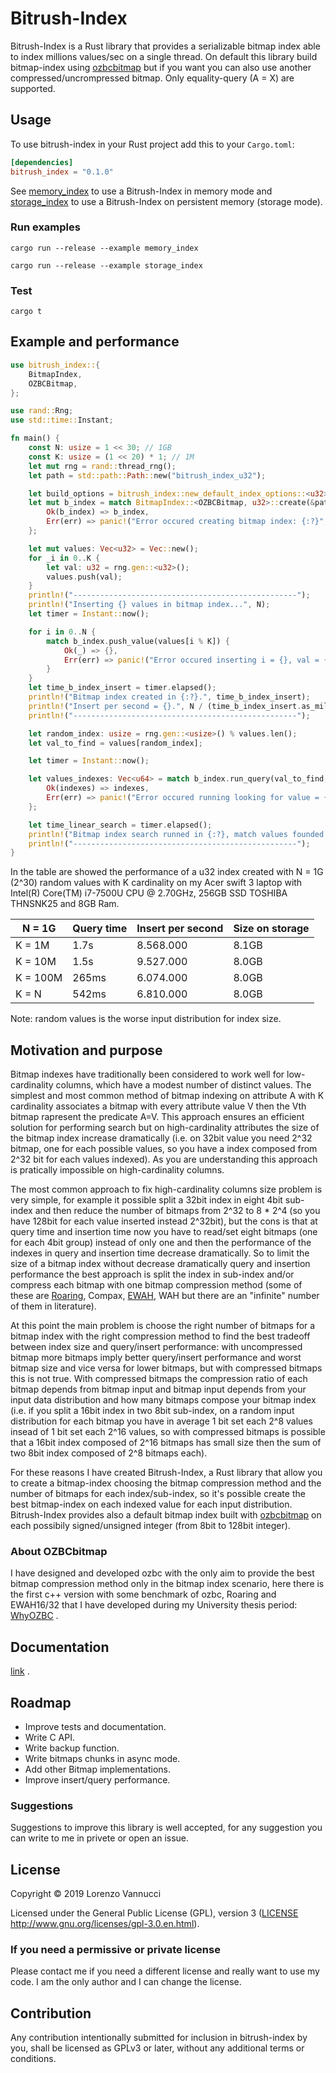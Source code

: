 # Bitrush-Index
Bitrush-Index is a Rust library that provides a serializable bitmap index able to index millions values/sec on a single thread. On default this library build bitmap-index using [ozbcbitmap] but if you want you can also use another compressed/uncrompressed bitmap. Only equality-query (A = X) are supported.

[ozbcbitmap]: ./src/ozbcbitmap/mod.rs

## Usage
To use bitrush-index in your Rust project add this to your `Cargo.toml`:
```toml
[dependencies]
bitrush_index = "0.1.0"
```
See [memory_index](./examples/memory_index.rs) to use a Bitrush-Index in memory mode and [storage_index](./examples/storage_index.rs) to use a Bitrush-Index on persistent memory (storage mode).

### Run examples
```
cargo run --release --example memory_index
```
```
cargo run --release --example storage_index
```

### Test
```
cargo t
```

## Example and performance
```Rust
use bitrush_index::{
    BitmapIndex,
    OZBCBitmap,
};

use rand::Rng;
use std::time::Instant;

fn main() {
    const N: usize = 1 << 30; // 1GB
    const K: usize = (1 << 20) * 1; // 1M
    let mut rng = rand::thread_rng();
    let path = std::path::Path::new("bitrush_index_u32");

    let build_options = bitrush_index::new_default_index_options::<u32>();
    let mut b_index = match BitmapIndex::<OZBCBitmap, u32>::create(&path, build_options) {
        Ok(b_index) => b_index,
        Err(err) => panic!("Error occured creating bitmap index: {:?}", err)
    };

    let mut values: Vec<u32> = Vec::new();
    for _i in 0..K {
        let val: u32 = rng.gen::<u32>();
        values.push(val);
    }
    println!("--------------------------------------------------");
    println!("Inserting {} values in bitmap index...", N);
    let timer = Instant::now();

    for i in 0..N {
        match b_index.push_value(values[i % K]) {
            Ok(_) => {},
            Err(err) => panic!("Error occured inserting i = {}, val = {}, error: {:?}", i, values[i % K], err)
        }
    }
    let time_b_index_insert = timer.elapsed();
    println!("Bitmap index created in {:?}.", time_b_index_insert);
    println!("Insert per second = {}.", N / (time_b_index_insert.as_millis() as usize) * 1000);
    println!("--------------------------------------------------");

    let random_index: usize = rng.gen::<usize>() % values.len();
    let val_to_find = values[random_index];

    let timer = Instant::now();

    let values_indexes: Vec<u64> = match b_index.run_query(val_to_find, None, None) {
        Ok(indexes) => indexes,
        Err(err) => panic!("Error occured running looking for value = {}, error: {:?}", val_to_find, err)
    };

    let time_linear_search = timer.elapsed();
    println!("Bitmap index search runned in {:?}, match values founded: {}.", time_linear_search, values_indexes.len());
    println!("--------------------------------------------------");
}
```
In the table are showed the performance of a u32 index created with N = 1G (2^30) random values with K cardinality on my Acer swift 3 laptop with Intel(R) Core(TM) i7-7500U CPU @ 2.70GHz, 256GB SSD TOSHIBA THNSNK25 and 8GB Ram.

| N = 1G     | Query time | Insert per second | Size on storage |
|------------|------------|-------------------|-----------------|
| K = 1M     | 1.7s       | 8.568.000         | 8.1GB           |
| K = 10M    | 1.5s       | 9.527.000         | 8.0GB           |
| K = 100M   | 265ms      | 6.074.000         | 8.0GB           |
| K = N      | 542ms      | 6.810.000         | 8.0GB           |

Note: random values is the worse input distribution for index size.


## Motivation and purpose
Bitmap indexes have traditionally been considered to work well for low-cardinality columns, which have a modest number of distinct values. The simplest and most common method of bitmap indexing on attribute A with K cardinality associates a bitmap with every attribute value V then the Vth bitmap rapresent the predicate A=V. This approach ensures an efficient solution for performing search but on high-cardinality attributes the size of the bitmap index increase dramatically (i.e. on 32bit value you need 2^32 bitmap, one for each possible values, so you have a index composed from 2^32 bit for each values indexed). As you are understanding this approach is pratically impossible on high-cardinality columns.

The most common approach to fix high-cardinality columns size problem is very simple, for example it possible split a 32bit index in eight 4bit sub-index and then reduce the number of bitmaps from 2^32 to 8 * 2^4 (so you have 128bit for each value inserted instead 2^32bit), but the cons is that at query time and insertion time now you have to read/set eight bitmaps (one for each 4bit group) instead of only one and then the performance of the indexes in query and insertion time decrease dramatically. So to limit the size of a bitmap index without decrease dramatically query and insertion performance the best approach is split the index in sub-index and/or compress each bitmap with one bitmap compression method (some of these are [Roaring], Compax, [EWAH], WAH but there are an "infinite" number of them in literature).

At this point the main problem is choose the right number of bitmaps for a bitmap index with the right compression method to find the best tradeoff between index size and query/insert performance: with uncompressed bitmap more bitmaps imply better query/insert performance and worst bitmap size and vice versa for lower bitmaps, but with compressed bitmaps this is not true. With compressed bitmaps the compression ratio of each bitmap depends from bitmap input and bitmap input depends from your input data distribution and how many bitmaps compose your bitmap index (i.e. if you split a 16bit index in two 8bit sub-index, on a random input distribution for each bitmap you have in average 1 bit set each 2^8 values insead of 1 bit set each 2^16 values, so with compressed bitmaps is possible that a 16bit index composed of 2^16 bitmaps has small size then the sum of two 8bit index composed of 2^8 bitmaps each). 

For these reasons I have created Bitrush-Index, a Rust library that allow you to create a bitmap-index choosing the bitmap compression method and the number of bitmaps for each index/sub-index, so it's possible create the best bitmap-index on each indexed value for each input distribution. Bitrush-Index provides also a default bitmap index built with [ozbcbitmap] on each possibily signed/unsigned integer (from 8bit to 128bit integer).

[Roaring]: https://github.com/RoaringBitmap/CRoaring
[EWAH]: https://github.com/lemire/EWAHBoolArray

### About OZBCbitmap
I have designed and developed ozbc with the only aim to provide the best bitmap compression method only in the bitmap index scenario, here there is the first c++ version with some benchmark of ozbc, Roaring and EWAH16/32 that I have developed during my University thesis period: [WhyOZBC] .

[WHyOZBC]: https://github.com/uccidibuti/OZBCBitmap


## Documentation
[link](https://docs.rs/bitrush-index/) .


## Roadmap
- Improve tests and documentation.
- Write C API.
- Write backup function.
- Write bitmaps chunks in async mode.
- Add other Bitmap implementations.
- Improve insert/query performance.


### Suggestions
Suggestions to improve this library is well accepted, for any suggestion you can write to me in privete or open an issue.


## License
Copyright © 2019 Lorenzo Vannucci

Licensed under the General Public License (GPL), version 3 ([LICENSE] http://www.gnu.org/licenses/gpl-3.0.en.html).

[LICENSE]: ./LICENSE

### If you need a permissive or private license
Please contact me if you need a different license and really want to use my code. I am the only author and I can change the license.


## Contribution
Any contribution intentionally submitted for inclusion in bitrush-index by you, shall be licensed as GPLv3 or later, without any additional terms or conditions.
